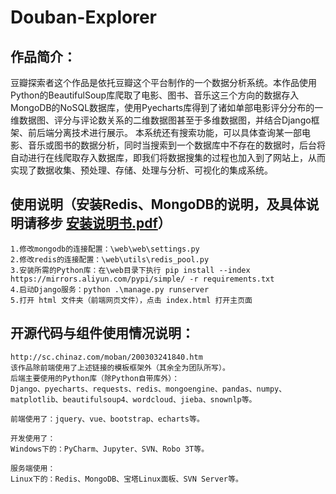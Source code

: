 # Douban-Explorer

## 作品简介：
  豆瓣探索者这个作品是依托豆瓣这个平台制作的一个数据分析系统。本作品使用Python的BeautifulSoup库爬取了电影、图书、音乐这三个方向的数据存入MongoDB的NoSQL数据库，使用Pyecharts库得到了诸如单部电影评分分布的一维数据图、评分与评论数关系的二维数据图甚至于多维数据图，并结合Django框架、前后端分离技术进行展示。
  本系统还有搜索功能，可以具体查询某一部电影、音乐或图书的数据分析，同时当搜索到一个数据库中不存在的数据时，后台将自动进行在线爬取存入数据库，即我们将数据搜集的过程也加入到了网站上，从而实现了数据收集、预处理、存储、处理与分析、可视化的集成系统。

## 使用说明（安装Redis、MongoDB的说明，及具体说明请移步 [安装说明书.pdf](安装说明书.pdf)）
	1.修改mongodb的连接配置：\web\web\settings.py
	2.修改redis的连接配置：\web\utils\redis_pool.py
	3.安装所需的Python库：在\web目录下执行 pip install --index https://mirrors.aliyun.com/pypi/simple/ -r requirements.txt
	4.启动Django服务：python .\manage.py runserver
	5.打开 html 文件夹（前端网页文件），点击 index.html 打开主页面


## 开源代码与组件使用情况说明：
	http://sc.chinaz.com/moban/200303241840.htm
	该作品除前端使用了上述链接的模板框架外（其余全为团队所写）。
	后端主要使用的Python库（除Python自带库外）：
	Django、pyecharts、requests、redis、mongoengine、pandas、numpy、matplotlib、beautifulsoup4、wordcloud、jieba、snownlp等。
	
	前端使用了：jquery、vue、bootstrap、echarts等。
	
	开发使用了：
	Windows下的：PyCharm、Jupyter、SVN、Robo 3T等。
	
	服务端使用：
	Linux下的：Redis、MongoDB、宝塔Linux面板、SVN Server等。
